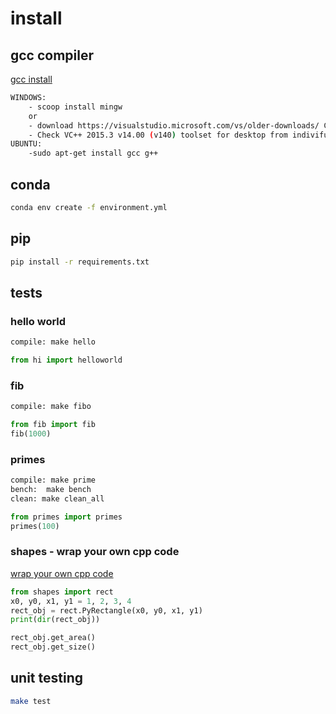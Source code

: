 # install

## gcc compiler

[gcc install](https://www.mingw-w64.org/downloads/)

```bash
WINDOWS: 
    - scoop install mingw
    or
    - download https://visualstudio.microsoft.com/vs/older-downloads/ Community
    - Check VC++ 2015.3 v14.00 (v140) toolset for desktop from indivifual components
UBUNTU: 
    -sudo apt-get install gcc g++
```

## conda

```bash
conda env create -f environment.yml
```

## pip

```bash
pip install -r requirements.txt 
```

## tests

### hello world

```bash
compile: make hello
```

```python
from hi import helloworld
```

### fib

```bash
compile: make fibo
```

```python
from fib import fib
fib(1000)
```

### primes

```bash
compile: make prime
bench:  make bench
clean: make clean_all
```

```python
from primes import primes
primes(100)

```

### shapes - wrap your own cpp code

[wrap your own cpp code](<https://cython.readthedocs.io/en/latest/src/userguide/wrapping_CPlusPlus.html>)

```python
from shapes import rect
x0, y0, x1, y1 = 1, 2, 3, 4
rect_obj = rect.PyRectangle(x0, y0, x1, y1)
print(dir(rect_obj))

rect_obj.get_area()
rect_obj.get_size()
```

## unit testing

```bash
make test
```
